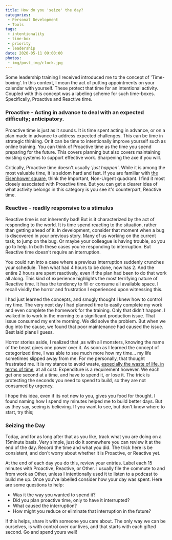 ```yaml
---
title: How do you 'seize' the day?
categories:
 - Personal Development
 - Tools
tags:
 - intentionality
 - time-box
 - priority
 - leadership
date: 2020-05-11 09:00:00
photos: 
 - img/post_img/clock.jpg
---
```

Some leadership training I received introduced me to the concept of 'Time-boxing'. In this context, I mean the act of putting appointments on your calendar with yourself. These protect that time for an intentional activity. Coupled with this concept was a labeling scheme for such time-boxes. Specifically, Proactive and Reactive time.

### Proactive - Acting in advance to deal with an expected difficulty; anticipatory.
Proactive time is just as it sounds. It is time spent acting in advance, or on a plan made in advance to address expected challenges. This can be time in strategic thinking. Or it can be time to intentionally improve yourself such as online training. You can think of Proactive time as the time you spend preparing for the future. This covers planning but also covers maintaining existing systems to support effective work. Sharpening the axe if you will.

Critically, Proactive time doesn't usually _'just happen'_. While it is among the most valuable time, it is seldom hard and fast. If you are familiar with [the Eisenhower square](https://www.artofmanliness.com/articles/eisenhower-decision-matrix/), think the Important, Non-Urgent quadrant. I find it most closely associated with Proactive time. But you can get a clearer idea of what activity belongs in this category is you see it's counterpart, Reactive time.

### Reactive - readily responsive to a stimulus
Reactive time is not inherently bad! But is it characterized by the act of responding to the world. It is time spend reacting to the situation, rather than getting ahead of it. In development, consider that moment when a bug is discovered in your previous story. Many of us working on the current task, to jump on the bug. Or maybe your colleague is having trouble, so you go to help. In both these cases you're responding to interruption. But Reactive time doesn't require an interruption.

You could run into a case where a previous interruption suddenly crunches your schedule. Then what had 4 hours to be done, now has 2. And the entire 2 hours are spent reactively, even if the plan had been to do that work all along. This kind of experience highlights the most terrifying nature of Reactive time. It has the tendency to fill or consume all available space. I recall vividly the horror and frustration I experienced upon witnessing this.

I had just learned the concepts, and smugly thought I knew how to control my time. The very next day I had planned time to easily complete my work and even complete the homework for the training. Only that didn't happen. I walked in to work in the morning to a significant production issue. That issue consumed my entire morning. We did solve the problem. But when we dug into the cause, we found that poor maintenance had caused the issue. Best laid plans I guess.

Horror stories aside, I realized that ,as with all monsters, knowing the name of the beast gives one power over it. As soon as I learned the concept of categorized time, I was able to see much more how my time... my life sometimes slipped away from me. For me personally, that thought frustrated me. It is my stance to avoid waste, [especially the waste of life, in terms of time](/blog/design-your-day/), at all cost. Expenditure is a requirement however. We each get one second at a time, and have to spend it, or lose it. The trick is protecting the seconds you need to spend to build, so they are not consumed by urgency.

I hope this idea, even if its not new to you, gives you food for thought. I found naming how I spend my minutes helped me to build better days. But as they say, seeing is believing. If you want to see, but don't know where to start, try this;

### Seizing the Day

Today, and for as long after that as you like, track what you are doing on a 15minute basis. Very simple, just do it somewhere you can review it at the end of the day. Record the time and what you did. The trick here is be consistent, and don't worry about whether it is Proactive, or Reactive yet.

At the end of each day you do this, review your entries. Label each 15 minutes with Proactive, Reactive, or Other. I usually file the commute to and from work as Other, unless I intentionally used it to listen to a podcast to build me up. Once you've labelled consider how your day was spent.  Here are some questions to help:

- Was it the way you wanted to spend it?
- Did you plan proactive time, only to have it interrupted?
- What caused the interruption?
- How might you reduce or eliminate that interruption in the future?

If this helps, share it with someone you care about. The only way we can be ourselves, is with control over our lives, and that starts with each gifted second. Go and spend yours well!
